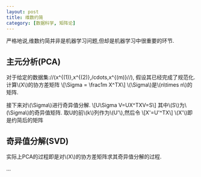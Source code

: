 ```yaml
---
layout: post
title: 维数约简
category: [数据科学, 矩阵论]
---
```


严格地说,维数约简并非是机器学习问题,但却是机器学习中很重要的环节.
<!--exerpt-->

## 主元分析(PCA)

对于给定的数据集://(x^{(1)},x^{(2)},/cdots,x^{(m)}//),
假设其已经完成了规范化.
计算\\(X\\)的协方差矩阵
\\[\Sigma = \frac1m X^TX\\]
\\(\Sigma\\)是\\(n\times n\\)的矩阵.

接下来对\\(\Sigma\\)进行奇异值分解.
\\[U\Sigma V=UX^TXV=S\\]
其中\\(S\\)为\\(\Sigma\\)的奇异值矩阵.
取U的前\\(k\\)列作为\\(U'\\),然后令
\\[X'=U'^TX\\]
\\(X'\\)即是约简后的矩阵

## 奇异值分解(SVD)

实际上PCA的过程即是对\\(X\\)的协方差矩阵求其奇异值分解的过程.

...

